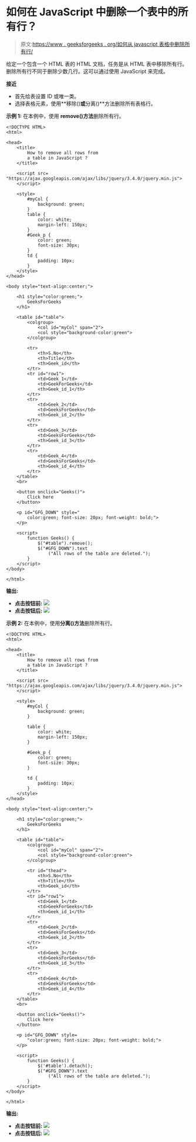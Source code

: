 # 如何在 JavaScript 中删除一个表中的所有行？

> 原文:[https://www . geeksforgeeks . org/如何从 javascript 表格中删除所有行/](https://www.geeksforgeeks.org/how-to-remove-all-rows-from-a-table-in-javascript/)

给定一个包含一个 HTML 表的 HTML 文档，任务是从 HTML 表中移除所有行。删除所有行不同于删除少数几行。这可以通过使用 JavaScript 来完成。

**接近**

*   首先给表设置 ID 或唯一类。
*   选择表格元素，使用**移除()**或**分离()**方法删除所有表格行。

**示例 1:** 在本例中，使用 **remove()方法**删除所有行。

```
<!DOCTYPE HTML>
<html>

<head>
    <title>
        How to remove all rows from
        a table in JavaScript ?
    </title>

    <script src=
"https://ajax.googleapis.com/ajax/libs/jquery/3.4.0/jquery.min.js">
    </script>

    <style>
        #myCol {
            background: green;
        }
        table {
            color: white;
            margin-left: 150px;
        }
        #Geek_p {
            color: green;
            font-size: 30px;
        }
        td {
            padding: 10px;
        }
    </style>
</head>

<body style="text-align:center;">

    <h1 style="color:green;"> 
        GeeksForGeeks 
    </h1>

    <table id="table">
        <colgroup>
            <col id="myCol" span="2">
            <col style="background-color:green">
        </colgroup>

        <tr>
            <th>S.No</th>
            <th>Title</th>
            <th>Geek_id</th>
        </tr>
        <tr id="row1">
            <td>Geek_1</td>
            <td>GeekForGeeks</td>
            <th>Geek_id_1</th>
        </tr>
        <tr>
            <td>Geek_2</td>
            <td>GeeksForGeeks</td>
            <th>Geek_id_2</th>
        </tr>
        <tr>
            <td>Geek_3</td>
            <td>GeeksForGeeks</td>
            <th>Geek_id_3</th>
        </tr>
        <tr>
            <td>Geek_4</td>
            <td>GeeksForGeeks</td>
            <th>Geek_id_4</th>
        </tr>
    </table>
    <br>

    <button onclick="Geeks()">
        Click here
    </button>

    <p id="GFG_DOWN" style="
        color:green; font-size: 20px; font-weight: bold;">
    </p>

    <script>
        function Geeks() {
            $("#table").remove();
            $("#GFG_DOWN").text
                ("All rows of the table are deleted.");
        }
    </script>
</body>

</html>
```

**输出:**

*   **点击按钮前:**
    ![](img/b5d2bc82fb2fc0cde432d46b3991f731.png)
*   **点击按钮后:**
    ![](img/3835cbe3364d36c916d71c1e337ba46c.png)

**示例 2:** 在本例中，使用**分离()方法**删除所有行。

```
<!DOCTYPE HTML>
<html>

<head>
    <title>
        How to remove all rows from
        a table in JavaScript ?
    </title>

    <script src=
"https://ajax.googleapis.com/ajax/libs/jquery/3.4.0/jquery.min.js">
    </script>

    <style>
        #myCol {
            background: green;
        }

        table {
            color: white;
            margin-left: 150px;
        }

        #Geek_p {
            color: green;
            font-size: 30px;
        }

        td {
            padding: 10px;
        }
    </style>
</head>

<body style="text-align:center;">

    <h1 style="color:green;"> 
        GeeksForGeeks 
    </h1>

    <table id="table">
        <colgroup>
            <col id="myCol" span="2">
            <col style="background-color:green">
        </colgroup>

        <tr id="thead">
            <th>S.No</th>
            <th>Title</th>
            <th>Geek_id</th>
        </tr>
        <tr id="row1">
            <td>Geek_1</td>
            <td>GeekForGeeks</td>
            <th>Geek_id_1</th>
        </tr>
        <tr>
            <td>Geek_2</td>
            <td>GeeksForGeeks</td>
            <th>Geek_id_2</th>
        </tr>
        <tr>
            <td>Geek_3</td>
            <td>GeeksForGeeks</td>
            <th>Geek_id_3</th>
        </tr>
        <tr>
            <td>Geek_4</td>
            <td>GeeksForGeeks</td>
            <th>Geek_id_4</th>
        </tr>
    </table>
    <br>

    <button onclick="Geeks()">
        Click here
    </button>

    <p id="GFG_DOWN" style=
        "color:green; font-size: 20px; font-weight: bold;">
    </p>

    <script>
        function Geeks() {
            $('#table').detach();
            $("#GFG_DOWN").text
                ("All rows of the table are deleted.");
        }
    </script>
</body>

</html>
```

**输出:**

*   **点击按钮前:**
    ![](img/b5d2bc82fb2fc0cde432d46b3991f731.png)
*   **点击按钮后:**
    ![](img/3835cbe3364d36c916d71c1e337ba46c.png)